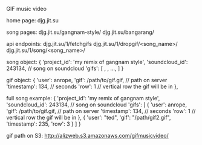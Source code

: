 GIF music video

home page:
djg.jit.su

song pages:
djg.jit.su/gangnam-style/
djg.jit.su/bangarang/

api endpoints:
djg.jit.su/1/fetchgifs
djg.jit.su/1/dropgif/<song_name>/
djg.jit.su/1/song/<song_name>/

song object:
{
    'project_id': 'my remix of gangnam style',
    'soundcloud_id': 243134, // song on soundcloud
    'gifs': [
        <gif object>,
        <gif object>,
        ...,
        <gif object>
    ]
}

gif object:
{
    'user': anrope,
    'gif': /path/to/gif.gif, // path on server
    'timestamp': 134, // seconds
    'row': 1 // vertical row the gif will be in
},

full song example:
{
    'project_id': 'my remix of gangnam style',
    'soundcloud_id': 243134, // song on soundcloud
    'gifs': [
        {
            'user': anrope,
            'gif': /path/to/gif.gif, // path on server
            'timestamp': 134, // seconds
            'row': 1 // vertical row the gif will be in
        },
        {
            'user': "ted",
            'gif': "/path/gif2.gif",
            'timestamp': 235,
            'row': 3
        }
    ]
}


gif path on S3:
http://alizweb.s3.amazonaws.com/gifmusicvideo/
